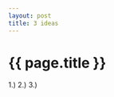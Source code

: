 ```yaml
---
layout: post
title: 3 ideas
---
```


{{ page.title }}
================

<p class="meta">

1.)
2.)
3.)
